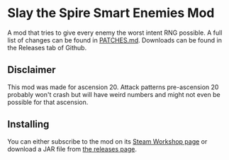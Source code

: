 # Slay the Spire Smart Enemies Mod
A mod that tries to give every enemy the worst intent RNG possible. A full list of changes can be found in [PATCHES.md](PATCHES.md). Downloads can be found in the Releases tab of Github.

## Disclaimer
This mod was made for ascension 20. Attack patterns pre-ascension 20 probably won't crash but will have weird numbers and might not even be possible for that ascension.

## Installing
You can either subscribe to the mod on its [Steam Workshop page](https://steamcommunity.com/sharedfiles/filedetails/?id=2986311104&searchtext=) or download a JAR file from [the releases page](https://github.com/Aplet123/sts-smart-enemies/releases).

